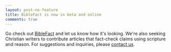 ```yaml
---
layout: post-no-feature
title: BibleFact is now in beta and online
comments: true
---
```


Go check out [BibleFact](http://biblefact.org) and let us know how it's looking.  We're also seeking Christian writers to contribute articles that fact-check claims using scripture and reason.  For suggestions and inquiries, please [contact us](/contact/).
